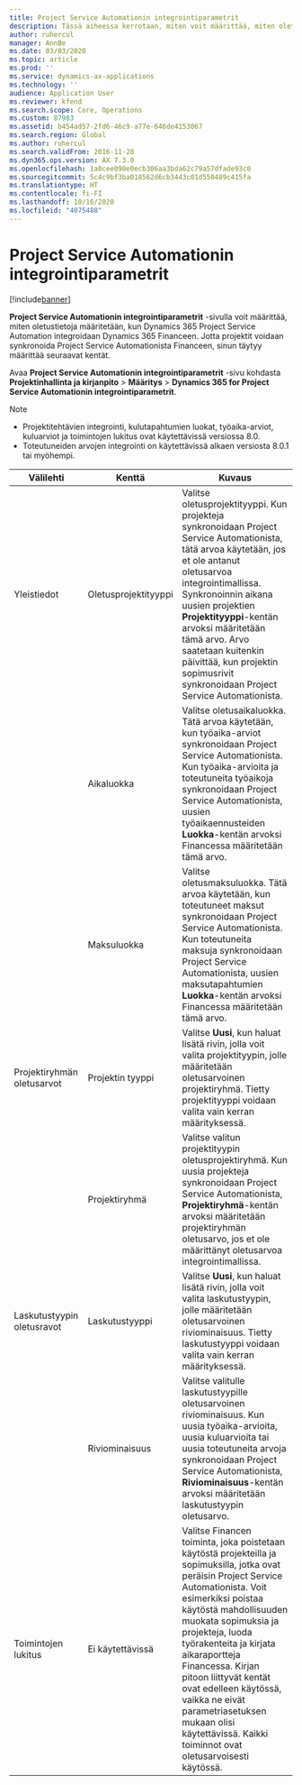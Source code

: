 ```yaml
---
title: Project Service Automationin integrointiparametrit
description: Tässä aiheessa kerrotaan, miten voit määrittää, miten oletustiedot määritetään, kun Microsoft Dynamics 365 for Project Service Automation integroidaan Dynamics 365 Financeen.
author: ruhercul
manager: AnnBe
ms.date: 03/03/2020
ms.topic: article
ms.prod: ''
ms.service: dynamics-ax-applications
ms.technology: ''
audience: Application User
ms.reviewer: kfend
ms.search.scope: Core, Operations
ms.custom: 87983
ms.assetid: b454ad57-2fd6-46c9-a77e-646de4153067
ms.search.region: Global
ms.author: ruhercul
ms.search.validFrom: 2016-11-28
ms.dyn365.ops.version: AX 7.3.0
ms.openlocfilehash: 1a0cee090e0ecb306aa3bda62c79a57dfade93c0
ms.sourcegitcommit: 5c4c9bf3ba018562d6cb3443c01d550489c415fa
ms.translationtype: HT
ms.contentlocale: fi-FI
ms.lasthandoff: 10/16/2020
ms.locfileid: "4075488"
---
```

# <a name="project-service-automation-integration-parameters"></a>Project Service Automationin integrointiparametrit

[!include[banner](../includes/banner.md)]

**Project Service Automationin integrointiparametrit** -sivulla voit määrittää, miten oletustietoja määritetään, kun Dynamics 365 Project Service Automation integroidaan Dynamics 365 Financeen. Jotta projektit voidaan synkronoida Project Service Automationista Financeen, sinun täytyy määrittää seuraavat kentät.

Avaa **Project Service Automationin integrointiparametrit** -sivu kohdasta **Projektinhallinta ja kirjanpito** \> **Määritys** \> **Dynamics 365 for Project Service Automationin integrointiparametrit**. 

> [!NOTE]
> - Projektitehtävien integrointi, kulutapahtumien luokat, työaika-arviot, kuluarviot ja toimintojen lukitus ovat käytettävissä versiossa 8.0.
> - Toteutuneiden arvojen integrointi on käytettävissä alkaen versiosta 8.0.1 tai myöhempi.


| Välilehti                    | Kenttä                | Kuvaus |
|------------------------|----------------------|-------------|
| Yleistiedot                | Oletusprojektityyppi | Valitse oletusprojektityyppi. Kun projekteja synkronoidaan Project Service Automationista, tätä arvoa käytetään, jos et ole antanut oletusarvoa integrointimallissa. Synkronoinnin aikana uusien projektien **Projektityyppi**-kentän arvoksi määritetään tämä arvo. Arvo saatetaan kuitenkin päivittää, kun projektin sopimusrivit synkronoidaan Project Service Automationista. |
|                        | Aikaluokka        | Valitse oletusaikaluokka. Tätä arvoa käytetään, kun työaika-arviot synkronoidaan Project Service Automationista. Kun työaika-arvioita ja toteutuneita työaikoja synkronoidaan Project Service Automationista, uusien työaikaennusteiden **Luokka**-kentän arvoksi Financessa määritetään tämä arvo. |
|                        | Maksuluokka         | Valitse oletusmaksuluokka. Tätä arvoa käytetään, kun toteutuneet maksut synkronoidaan Project Service Automationista. Kun toteutuneita maksuja synkronoidaan Project Service Automationista, uusien maksutapahtumien **Luokka**-kentän arvoksi Financessa määritetään tämä arvo. |
| Projektiryhmän oletusarvot | Projektin tyyppi         | Valitse **Uusi**, kun haluat lisätä rivin, jolla voit valita projektityypin, jolle määritetään oletusarvoinen projektiryhmä. Tietty projektityyppi voidaan valita vain kerran määrityksessä. |
|                        | Projektiryhmä        | Valitse valitun projektityypin oletusprojektiryhmä. Kun uusia projekteja synkronoidaan Project Service Automationista, **Projektiryhmä**-kentän arvoksi määritetään projektiryhmän oletusarvo, jos et ole määrittänyt oletusarvoa integrointimallissa. |
| Laskutustyypin oletusravot  | Laskutustyyppi         | Valitse **Uusi**, kun haluat lisätä rivin, jolla voit valita laskutustyypin, jolle määritetään oletusarvoinen riviominaisuus. Tietty laskutustyyppi voidaan valita vain kerran määrityksessä. |
|                        | Riviominaisuus        | Valitse valitulle laskutustyypille oletusarvoinen riviominaisuus. Kun uusia työaika-arvioita, uusia kuluarvioita tai uusia toteutuneita arvoja synkronoidaan Project Service Automationista, **Riviominaisuus**-kentän arvoksi määritetään laskutustyypin oletusarvo. |
| Toimintojen lukitus  | Ei käytettävissä       | Valitse Financen toiminta, joka poistetaan käytöstä projekteilla ja sopimuksilla, jotka ovat peräisin Project Service Automationista. Voit esimerkiksi poistaa käytöstä mahdollisuuden muokata sopimuksia ja projekteja, luoda työrakenteita ja kirjata aikaraportteja Financessa. Kirjan pitoon liittyvät kentät ovat edelleen käytössä, vaikka ne eivät parametriasetuksen mukaan olisi käytettävissä. Kaikki toiminnot ovat oletusarvoisesti käytössä. |
